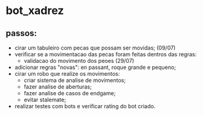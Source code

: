 # bot_xadrez
 ## passos:
 * cirar um tabuleiro com pecas que possam ser movidas; (09/07)
 * verificar se a movimentacao das pecas foram feitas dentros das regras:
   * validacao do movimento dos peoes (29/07)
 * adicionar regras "novas": en passant, roque grande e pequeno;
 * cirar um robo que realize os movimentos:
   * criar sistema de analise de movimentos;
   * fazer analise de aberturas;
   * fazer analise de casos de endgame;
   * evitar stalemate;
 * realizar testes com bots e verificar rating do bot criado.